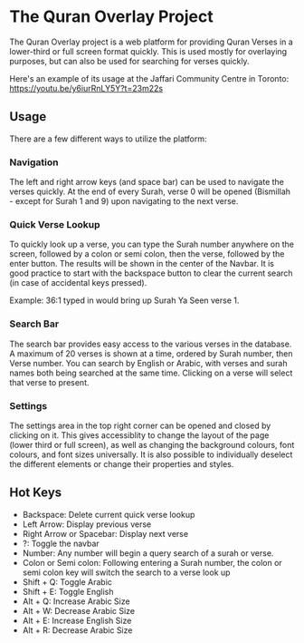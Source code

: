 # The Quran Overlay Project
The Quran Overlay project is a web platform for providing Quran Verses in a lower-third or full screen format quickly. This is used mostly for overlaying purposes, but can also be used for searching for verses quickly.

Here's an example of its usage at the Jaffari Community Centre in Toronto: https://youtu.be/y6iurRnLY5Y?t=23m22s

## Usage
There are a few different ways to utilize the platform: 

### Navigation
The left and right arrow keys (and space bar) can be used to navigate the verses quickly. At the end of every Surah, verse 0 will be opened (Bismillah - except for Surah 1 and 9) upon navigating to the next verse. 

### Quick Verse Lookup
To quickly look up a verse, you can type the Surah number anywhere on the screen, followed by a colon or semi colon, then the verse, followed by the enter button. The results will be shown in the center of the Navbar. It is good practice to start with the backspace button to clear the current search (in case of accidental keys pressed). 

Example: 36:1 typed in would bring up Surah Ya Seen verse 1. 

### Search Bar
The search bar provides easy access to the various verses in the database. A maximum of 20 verses is shown at a time, ordered by Surah number, then Verse number. You can search by English or Arabic, with verses and surah names both being searched at the same time. Clicking on a verse will select that verse to present. 

### Settings
The settings area in the top right corner can be opened and closed by clicking on it. This gives accessiblity to change the layout of the page (lower third or full screen), as well as changing the background colours, font colours, and font sizes universally. It is also possible to individually deselect the different elements or change their properties and styles. 

## Hot Keys
* Backspace: Delete current quick verse lookup
* Left Arrow: Display previous verse
* Right Arrow or Spacebar: Display next verse
* ?: Toggle the navbar
* Number: Any number will begin a query search of a surah or verse.
* Colon or Semi colon: Following entering a Surah number, the colon or semi colon key will switch the search to a verse look up
* Shift + Q: Toggle Arabic
* Shift + E: Toggle English
* Alt + Q: Increase Arabic Size
* Alt + W: Decrease Arabic Size
* Alt + E: Increase English Size
* Alt + R: Decrease Arabic Size
